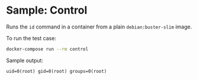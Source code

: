 # Sample: Control

Runs the `id` command in a container from a plain `debian:buster-slim` image.

To run the test case:

```sh
docker-compose run --rm control
```

Sample output:
```
uid=0(root) gid=0(root) groups=0(root)
```
